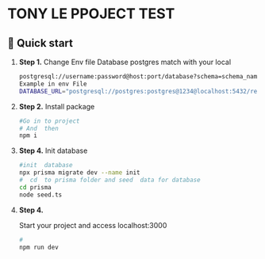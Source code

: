# TONY LE PPOJECT TEST



## 🚀 Quick start

1.  **Step 1.**
    Change  Env file Database postgres match with your local
    ```sh
    postgresql://username:password@host:port/database?schema=schema_name
    Example in env File
    DATABASE_URL="postgresql://postgres:postgres@1234@localhost:5432/restaurantDB?schema=public"
    ```
1.  **Step 2.**
    Install package
    ```sh
    #Go in to project
    # And  then
    npm i
    ```
1.  **Step 4.**
    Init database 
    ```sh
    #init  database
    npx prisma migrate dev --name init
    #  cd  to prisma folder and seed  data for database
    cd prisma
    node seed.ts
    ```
1.  **Step 4.**

    Start your project and  access localhost:3000
    ```sh
    #
    npm run dev
    ```
